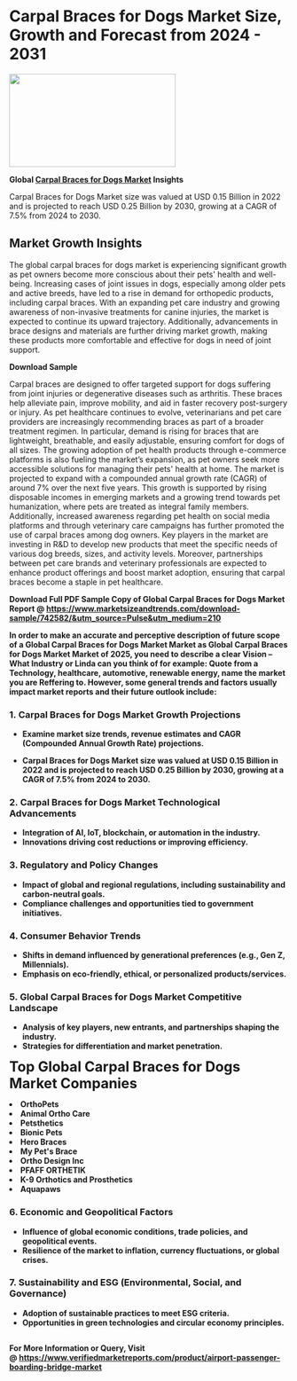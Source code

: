 <H1>Carpal Braces for Dogs Market Size, Growth and Forecast from 2024 - 2031</H1><img class="aligncenter size-medium wp-image-584254" src="https://thirdeyenews.in/wp-content/uploads/2024/09/Global-Market-Research-300x168.jpeg" alt="" width="300" height="168" /><p><strong>Global&nbsp;<a href="https://www.marketsizeandtrends.com/download-sample/742582/&amp;utm_source=Pulse&amp;utm_medium=210">Carpal Braces for Dogs Market</a> Insights</strong></p><p>Carpal Braces for Dogs Market size was valued at USD 0.15 Billion in 2022 and is projected to reach USD 0.25 Billion by 2030, growing at a CAGR of 7.5% from 2024 to 2030.</p><p><h2>Market Growth Insights</h2> <p>The global carpal braces for dogs market is experiencing significant growth as pet owners become more conscious about their pets' health and well-being. Increasing cases of joint issues in dogs, especially among older pets and active breeds, have led to a rise in demand for orthopedic products, including carpal braces. With an expanding pet care industry and growing awareness of non-invasive treatments for canine injuries, the market is expected to continue its upward trajectory. Additionally, advancements in brace designs and materials are further driving market growth, making these products more comfortable and effective for dogs in need of joint support.</p> <p><strong>Download Sample</strong></p> <p>Carpal braces are designed to offer targeted support for dogs suffering from joint injuries or degenerative diseases such as arthritis. These braces help alleviate pain, improve mobility, and aid in faster recovery post-surgery or injury. As pet healthcare continues to evolve, veterinarians and pet care providers are increasingly recommending braces as part of a broader treatment regimen. In particular, demand is rising for braces that are lightweight, breathable, and easily adjustable, ensuring comfort for dogs of all sizes. The growing adoption of pet health products through e-commerce platforms is also fueling the market’s expansion, as pet owners seek more accessible solutions for managing their pets' health at home. The market is projected to expand with a compounded annual growth rate (CAGR) of around 7% over the next five years. This growth is supported by rising disposable incomes in emerging markets and a growing trend towards pet humanization, where pets are treated as integral family members. Additionally, increased awareness regarding pet health on social media platforms and through veterinary care campaigns has further promoted the use of carpal braces among dog owners. Key players in the market are investing in R&D to develop new products that meet the specific needs of various dog breeds, sizes, and activity levels. Moreover, partnerships between pet care brands and veterinary professionals are expected to enhance product offerings and boost market adoption, ensuring that carpal braces become a staple in pet healthcare. <p><strong></p><p><span class=""><strong>Download Full PDF Sample Copy of Global Carpal Braces for Dogs Market Report</strong> @ <a href="https://www.marketsizeandtrends.com/download-sample/742582/&amp;utm_source=Pulse&amp;utm_medium=210" target="_blank">https://www.marketsizeandtrends.com/download-sample/742582/&amp;utm_source=Pulse&amp;utm_medium=210</a></span></p><p>In order to make an accurate and perceptive description of future scope of a Global&nbsp;Carpal Braces for Dogs Market Market as Global&nbsp;Carpal Braces for Dogs Market Market of 2025, you need to describe a clear Vision &ndash; What Industry or Linda can you think of for example: Quote from a Technology, healthcare, automotive, renewable energy, name the market you are Reffering to. However, some general trends and factors usually impact market reports and their future outlook include:</p><h3>1.&nbsp;<strong>Carpal Braces for Dogs Market Growth Projections</strong></h3><ul><li>Examine market size trends, revenue estimates and CAGR (Compounded Annual Growth Rate) projections.</li><li><p>Carpal Braces for Dogs Market size was valued at USD 0.15 Billion in 2022 and is projected to reach USD 0.25 Billion by 2030, growing at a CAGR of 7.5% from 2024 to 2030.</p></li></ul><h3>2.&nbsp;<strong>Carpal Braces for Dogs Market Technological Advancements</strong></h3><ul><li>Integration of AI, IoT, blockchain, or automation in the industry.</li><li>Innovations driving cost reductions or improving efficiency.</li></ul><h3>3.&nbsp;<strong>Regulatory and Policy Changes</strong></h3><ul><li>Impact of global and regional regulations, including sustainability and carbon-neutral goals.</li><li>Compliance challenges and opportunities tied to government initiatives.</li></ul><h3>4.&nbsp;<strong>Consumer Behavior Trends</strong></h3><ul><li>Shifts in demand influenced by generational preferences (e.g., Gen Z, Millennials).</li><li>Emphasis on eco-friendly, ethical, or personalized products/services.</li></ul><h3>5.&nbsp;<strong>Global Carpal Braces for Dogs Market Competitive Landscape</strong></h3><ul><li>Analysis of key players, new entrants, and partnerships shaping the industry.</li><li>Strategies for differentiation and market penetration.</li></ul><p data-pm-slice="1 1 []"><span style="color: inherit; font-family: inherit; font-size: 25px;">Top Global Carpal Braces for Dogs Market Companies</span></p><div class="" data-test-id=""><p><li>OrthoPets</li><li> Animal Ortho Care</li><li> Petsthetics</li><li> Bionic Pets</li><li> Hero Braces</li><li> My Pet's Brace</li><li> Ortho Design Inc</li><li> PFAFF ORTHETIK</li><li> K-9 Orthotics and Prosthetics</li><li> Aquapaws</li></p></div><h3>6.&nbsp;<strong>Economic and Geopolitical Factors</strong></h3><ul><li>Influence of global economic conditions, trade policies, and geopolitical events.</li><li>Resilience of the market to inflation, currency fluctuations, or global crises.</li></ul><h3>7.&nbsp;<strong>Sustainability and ESG (Environmental, Social, and Governance)</strong></h3><ul><li>Adoption of sustainable practices to meet ESG criteria.</li><li>Opportunities in green technologies and circular economy principles.</li></ul><h2><strong style="font-size: 14px;">For More Information or Query, Visit @&nbsp;</strong><a style="background-color: #ffffff; font-size: 14px;" href="https://www.marketsizeandtrends.com/report/carpal-braces-for-dogs-market/" target="_blank">https://www.verifiedmarketreports.com/product/airport-passenger-boarding-bridge-market</a></h2>
